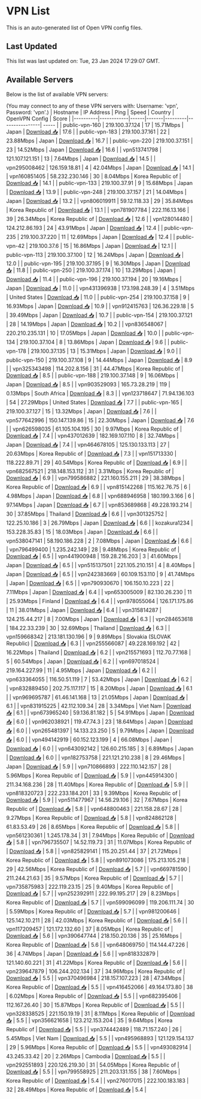 # VPN List

This is an auto-generated list of Open VPN config files.

## Last Updated

This list was last updated on: Tue, 23 Jan 2024 17:29:07 GMT.

## Available Servers

Below is the list of available VPN servers:

(You may connect to any of these VPN servers with: Username: 'vpn', Password: 'vpn'.)
| Hostname | IP Address | Ping | Speed | Country | OpenVPN Config | Score |
|----------|------------|------|-------|---------|----------------| ----- |
| public-vpn-160 | 219.100.37.124 | 17 | 15.71Mbps | Japan | [Download 📥](./configs/server_0_JP.ovpn) | 17.6 |
| public-vpn-183 | 219.100.37.161 | 22 | 23.88Mbps | Japan | [Download 📥](./configs/server_1_JP.ovpn) | 16.7 |
| public-vpn-220 | 219.100.37.151 | 23 | 14.52Mbps | Japan | [Download 📥](./configs/server_2_JP.ovpn) | 16.6 |
| vpn513741798 | 121.107.121.151 | 13 | 7.64Mbps | Japan | [Download 📥](./configs/server_3_JP.ovpn) | 14.5 |
| vpn295008462 | 126.159.18.81 | 4 | 42.04Mbps | Japan | [Download 📥](./configs/server_4_JP.ovpn) | 14.1 |
| vpn160851405 | 58.232.230.146 | 30 | 8.04Mbps | Korea Republic of | [Download 📥](./configs/server_5_KR.ovpn) | 14.1 |
| public-vpn-133 | 219.100.37.91 | 9 | 15.68Mbps | Japan | [Download 📥](./configs/server_6_JP.ovpn) | 13.9 |
| public-vpn-248 | 219.100.37.157 | 21 | 14.04Mbps | Japan | [Download 📥](./configs/server_7_JP.ovpn) | 13.2 |
| vpn806019911 | 59.12.118.33 | 29 | 35.84Mbps | Korea Republic of | [Download 📥](./configs/server_8_KR.ovpn) | 13.1 |
| vpn781907784 | 222.116.13.166 | 39 | 26.34Mbps | Korea Republic of | [Download 📥](./configs/server_9_KR.ovpn) | 12.6 |
| vpn128014480 | 124.212.86.193 | 24 | 43.91Mbps | Japan | [Download 📥](./configs/server_10_JP.ovpn) | 12.4 |
| public-vpn-235 | 219.100.37.220 | 11 | 12.69Mbps | Japan | [Download 📥](./configs/server_11_JP.ovpn) | 12.4 |
| public-vpn-42 | 219.100.37.6 | 15 | 16.86Mbps | Japan | [Download 📥](./configs/server_12_JP.ovpn) | 12.1 |
| public-vpn-113 | 219.100.37.100 | 12 | 16.24Mbps | Japan | [Download 📥](./configs/server_13_JP.ovpn) | 12.0 |
| public-vpn-195 | 219.100.37.195 | 9 | 16.30Mbps | Japan | [Download 📥](./configs/server_14_JP.ovpn) | 11.8 |
| public-vpn-250 | 219.100.37.174 | 10 | 13.29Mbps | Japan | [Download 📥](./configs/server_15_JP.ovpn) | 11.4 |
| public-vpn-196 | 219.100.37.194 | 20 | 19.16Mbps | Japan | [Download 📥](./configs/server_16_JP.ovpn) | 11.0 |
| vpn431396938 | 173.198.248.39 | 4 | 3.51Mbps | United States | [Download 📥](./configs/server_17_US.ovpn) | 11.0 |
| public-vpn-254 | 219.100.37.158 | 9 | 16.93Mbps | Japan | [Download 📥](./configs/server_18_JP.ovpn) | 10.9 |
| vpn912415763 | 126.36.229.18 | 5 | 39.49Mbps | Japan | [Download 📥](./configs/server_19_JP.ovpn) | 10.7 |
| public-vpn-154 | 219.100.37.121 | 28 | 14.19Mbps | Japan | [Download 📥](./configs/server_20_JP.ovpn) | 10.2 |
| vpn836548067 | 220.210.235.131 | 10 | 17.05Mbps | Japan | [Download 📥](./configs/server_21_JP.ovpn) | 10.0 |
| public-vpn-134 | 219.100.37.104 | 8 | 13.86Mbps | Japan | [Download 📥](./configs/server_22_JP.ovpn) | 9.6 |
| public-vpn-178 | 219.100.37.135 | 13 | 15.31Mbps | Japan | [Download 📥](./configs/server_23_JP.ovpn) | 9.0 |
| public-vpn-150 | 219.100.37.108 | 9 | 14.44Mbps | Japan | [Download 📥](./configs/server_24_JP.ovpn) | 8.9 |
| vpn325343498 | 114.202.8.156 | 31 | 44.47Mbps | Korea Republic of | [Download 📥](./configs/server_25_KR.ovpn) | 8.5 |
| public-vpn-188 | 219.100.37.148 | 9 | 16.06Mbps | Japan | [Download 📥](./configs/server_26_JP.ovpn) | 8.5 |
| vpn903529093 | 165.73.28.219 | 119 | 0.13Mbps | South Africa | [Download 📥](./configs/server_27_ZA.ovpn) | 8.3 |
| vpn123718647 | 71.94.136.103 | 54 | 27.29Mbps | United States | [Download 📥](./configs/server_28_US.ovpn) | 7.7 |
| public-vpn-165 | 219.100.37.127 | 15 | 13.32Mbps | Japan | [Download 📥](./configs/server_29_JP.ovpn) | 7.6 |
| vpn577642996 | 150.147.139.86 | 15 | 22.30Mbps | Japan | [Download 📥](./configs/server_30_JP.ovpn) | 7.6 |
| vpn626598035 | 61.105.104.195 | 30 | 9.97Mbps | Korea Republic of | [Download 📥](./configs/server_31_KR.ovpn) | 7.4 |
| vpn437012639 | 182.169.107.110 | 8 | 32.74Mbps | Japan | [Download 📥](./configs/server_32_JP.ovpn) | 7.4 |
| vpn464678105 | 125.130.133.113 | 27 | 20.63Mbps | Korea Republic of | [Download 📥](./configs/server_33_KR.ovpn) | 7.3 |
| vpn151713330 | 118.222.89.71 | 29 | 40.54Mbps | Korea Republic of | [Download 📥](./configs/server_34_KR.ovpn) | 6.9 |
| vpn682567521 | 218.148.153.112 | 31 | 3.31Mbps | Korea Republic of | [Download 📥](./configs/server_35_KR.ovpn) | 6.9 |
| vpn799586882 | 221.160.155.211 | 29 | 38.38Mbps | Korea Republic of | [Download 📥](./configs/server_36_KR.ovpn) | 6.9 |
| vpn815142268 | 115.162.76.75 | 6 | 4.98Mbps | Japan | [Download 📥](./configs/server_37_JP.ovpn) | 6.8 |
| vpn688946958 | 180.199.3.166 | 6 | 97.14Mbps | Japan | [Download 📥](./configs/server_38_JP.ovpn) | 6.7 |
| vpn853689868 | 49.228.193.214 | 30 | 37.85Mbps | Thailand | [Download 📥](./configs/server_39_TH.ovpn) | 6.6 |
| vpn301325752 | 122.25.10.186 | 3 | 26.79Mbps | Japan | [Download 📥](./configs/server_40_JP.ovpn) | 6.6 |
| kozakura1234 | 153.228.35.83 | 15 | 18.03Mbps | Japan | [Download 📥](./configs/server_41_JP.ovpn) | 6.6 |
| vpn538047141 | 58.190.186.228 | 2 | 7.08Mbps | Japan | [Download 📥](./configs/server_42_JP.ovpn) | 6.6 |
| vpn796499400 | 1.235.242.149 | 28 | 9.48Mbps | Korea Republic of | [Download 📥](./configs/server_43_KR.ovpn) | 6.5 |
| vpn441900948 | 159.28.216.203 | 3 | 41.60Mbps | Japan | [Download 📥](./configs/server_44_JP.ovpn) | 6.5 |
| vpn515137501 | 221.105.210.151 | 4 | 8.40Mbps | Japan | [Download 📥](./configs/server_45_JP.ovpn) | 6.5 |
| vpn242383669 | 60.109.153.110 | 9 | 41.74Mbps | Japan | [Download 📥](./configs/server_46_JP.ovpn) | 6.5 |
| vpn790930670 | 106.150.10.223 | 22 | 7.11Mbps | Japan | [Download 📥](./configs/server_47_JP.ovpn) | 6.4 |
| vpn653005009 | 82.130.26.230 | 11 | 25.93Mbps | Finland | [Download 📥](./configs/server_48_FI.ovpn) | 6.4 |
| vpn978055064 | 126.171.175.86 | 11 | 38.01Mbps | Japan | [Download 📥](./configs/server_49_JP.ovpn) | 6.4 |
| vpn315814287 | 124.215.44.217 | 8 | 7.00Mbps | Japan | [Download 📥](./configs/server_50_JP.ovpn) | 6.3 |
| vpn284653618 | 184.22.33.239 | 30 | 32.69Mbps | Thailand | [Download 📥](./configs/server_51_TH.ovpn) | 6.3 |
| vpn159668342 | 213.181.130.196 | 9 | 9.89Mbps | Slovakia (SLOVAK Republic) | [Download 📥](./configs/server_52_SK.ovpn) | 6.3 |
| vpn255566087 | 49.228.169.192 | 42 | 16.22Mbps | Thailand | [Download 📥](./configs/server_53_TH.ovpn) | 6.2 |
| vpn215571693 | 112.70.77.168 | 5 | 60.54Mbps | Japan | [Download 📥](./configs/server_54_JP.ovpn) | 6.2 |
| vpn697018524 | 219.164.227.99 | 11 | 4.95Mbps | Japan | [Download 📥](./configs/server_55_JP.ovpn) | 6.2 |
| vpn633364055 | 116.50.51.119 | 7 | 53.42Mbps | Japan | [Download 📥](./configs/server_56_JP.ovpn) | 6.2 |
| vpn832889450 | 202.75.117.117 | 15 | 8.20Mbps | Japan | [Download 📥](./configs/server_57_JP.ovpn) | 6.1 |
| vpn969695787 | 61.46.141.168 | 13 | 21.05Mbps | Japan | [Download 📥](./configs/server_58_JP.ovpn) | 6.1 |
| vpn831915225 | 42.112.109.34 | 28 | 3.34Mbps | Viet Nam | [Download 📥](./configs/server_59_VN.ovpn) | 6.1 |
| vpn673965240 | 59.136.81.182 | 5 | 54.91Mbps | Japan | [Download 📥](./configs/server_60_JP.ovpn) | 6.0 |
| vpn962038921 | 119.47.74.3 | 23 | 18.64Mbps | Japan | [Download 📥](./configs/server_61_JP.ovpn) | 6.0 |
| vpn265481397 | 14.133.23.250 | 5 | 9.79Mbps | Japan | [Download 📥](./configs/server_62_JP.ovpn) | 6.0 |
| vpn494142919 | 60.152.123.199 | 4 | 66.08Mbps | Japan | [Download 📥](./configs/server_63_JP.ovpn) | 6.0 |
| vpn643092142 | 126.60.215.185 | 3 | 6.89Mbps | Japan | [Download 📥](./configs/server_64_JP.ovpn) | 6.0 |
| vpn182753758 | 221.121.210.238 | 8 | 29.46Mbps | Japan | [Download 📥](./configs/server_65_JP.ovpn) | 5.9 |
| vpn710866893 | 222.110.142.157 | 28 | 5.96Mbps | Korea Republic of | [Download 📥](./configs/server_66_KR.ovpn) | 5.9 |
| vpn445914300 | 211.34.168.236 | 28 | 11.40Mbps | Korea Republic of | [Download 📥](./configs/server_67_KR.ovpn) | 5.9 |
| vpn818320723 | 222.233.184.201 | 33 | 9.39Mbps | Korea Republic of | [Download 📥](./configs/server_68_KR.ovpn) | 5.9 |
| vpn511477967 | 14.56.29.106 | 32 | 7.67Mbps | Korea Republic of | [Download 📥](./configs/server_69_KR.ovpn) | 5.8 |
| vpn648800463 | 221.158.28.67 | 28 | 9.27Mbps | Korea Republic of | [Download 📥](./configs/server_70_KR.ovpn) | 5.8 |
| vpn824862128 | 61.83.53.49 | 26 | 8.65Mbps | Korea Republic of | [Download 📥](./configs/server_71_KR.ovpn) | 5.8 |
| vpn561230361 | 1.245.178.34 | 31 | 7.94Mbps | Korea Republic of | [Download 📥](./configs/server_72_KR.ovpn) | 5.8 |
| vpn796735507 | 14.52.119.73 | 31 | 11.07Mbps | Korea Republic of | [Download 📥](./configs/server_73_KR.ovpn) | 5.8 |
| vpn825829141 | 115.20.251.44 | 37 | 21.72Mbps | Korea Republic of | [Download 📥](./configs/server_74_KR.ovpn) | 5.8 |
| vpn891073086 | 175.213.105.218 | 29 | 42.56Mbps | Korea Republic of | [Download 📥](./configs/server_75_KR.ovpn) | 5.7 |
| vpn669781590 | 211.244.21.63 | 35 | 9.57Mbps | Korea Republic of | [Download 📥](./configs/server_76_KR.ovpn) | 5.7 |
| vpn735875983 | 222.119.23.15 | 25 | 9.40Mbps | Korea Republic of | [Download 📥](./configs/server_77_KR.ovpn) | 5.7 |
| vpn252392911 | 222.99.195.217 | 29 | 8.23Mbps | Korea Republic of | [Download 📥](./configs/server_78_KR.ovpn) | 5.7 |
| vpn599096099 | 119.206.111.74 | 30 | 5.59Mbps | Korea Republic of | [Download 📥](./configs/server_79_KR.ovpn) | 5.7 |
| vpn981200646 | 125.142.10.211 | 28 | 42.03Mbps | Korea Republic of | [Download 📥](./configs/server_80_KR.ovpn) | 5.6 |
| vpn117209457 | 121.172.132.60 | 37 | 8.05Mbps | Korea Republic of | [Download 📥](./configs/server_81_KR.ovpn) | 5.6 |
| vpn390647744 | 218.150.20.136 | 35 | 25.16Mbps | Korea Republic of | [Download 📥](./configs/server_82_KR.ovpn) | 5.6 |
| vpn648069750 | 114.144.47.226 | 36 | 4.74Mbps | Japan | [Download 📥](./configs/server_83_JP.ovpn) | 5.6 |
| vpn818332879 | 121.140.60.221 | 31 | 41.22Mbps | Korea Republic of | [Download 📥](./configs/server_84_KR.ovpn) | 5.6 |
| vpn239647879 | 106.244.202.134 | 37 | 34.96Mbps | Korea Republic of | [Download 📥](./configs/server_85_KR.ovpn) | 5.5 |
| vpn370496984 | 218.157.107.223 | 28 | 47.34Mbps | Korea Republic of | [Download 📥](./configs/server_86_KR.ovpn) | 5.5 |
| vpn416452066 | 49.164.173.80 | 38 | 6.02Mbps | Korea Republic of | [Download 📥](./configs/server_87_KR.ovpn) | 5.5 |
| vpn682395406 | 112.167.26.40 | 30 | 15.87Mbps | Korea Republic of | [Download 📥](./configs/server_88_KR.ovpn) | 5.5 |
| vpn328338525 | 221.150.19.19 | 31 | 8.11Mbps | Korea Republic of | [Download 📥](./configs/server_89_KR.ovpn) | 5.5 |
| vpn356621658 | 123.212.153.204 | 35 | 9.64Mbps | Korea Republic of | [Download 📥](./configs/server_90_KR.ovpn) | 5.5 |
| vpn374442489 | 118.71.157.240 | 26 | 5.45Mbps | Viet Nam | [Download 📥](./configs/server_91_VN.ovpn) | 5.5 |
| vpn495968893 | 121.129.154.137 | 29 | 5.96Mbps | Korea Republic of | [Download 📥](./configs/server_92_KR.ovpn) | 5.5 |
| vpn493082914 | 43.245.33.42 | 20 | 2.26Mbps | Cambodia | [Download 📥](./configs/server_93_KH.ovpn) | 5.5 |
| vpn292551893 | 220.126.219.30 | 31 | 54.05Mbps | Korea Republic of | [Download 📥](./configs/server_94_KR.ovpn) | 5.5 |
| vpn799558925 | 211.203.131.155 | 38 | 7.60Mbps | Korea Republic of | [Download 📥](./configs/server_95_KR.ovpn) | 5.4 |
| vpn276017015 | 222.100.183.183 | 32 | 28.49Mbps | Korea Republic of | [Download 📥](./configs/server_96_KR.ovpn) | 5.4 |
